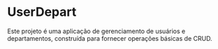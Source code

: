# UserDepart
Este projeto é uma aplicação de gerenciamento de usuários e departamentos, construída para fornecer operações básicas de CRUD.
